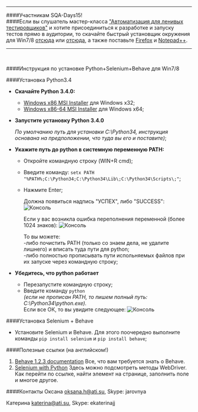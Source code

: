 ___________________________
####Участникам SQA-Days15!<br>
####Если вы слушатель мастер-класса ["Автоматизация для ленивых тестировщиков"](http://www.sqadays.com/talk.sdf/sqadays/sqa_days15/talks/16562) и хотите присоединиться к разработке и запуску тестов прямо в аудитории, то скачайте быстрый установщик окружения для Win7/8  [отсюда](https://drive.google.com/file/d/0B7OLmDFb2I-Jb19WTURyYThqLUk/edit?usp=sharing) или [отсюда](http://yadi.sk/d/w7ZcoasEMdxD7), а также поставьте [Firefox](https://download.mozilla.org/?product=firefox-stub&os=win&lang=ru) и [Notepad++](http://download.tuxfamily.org/notepadplus/6.5.5/npp.6.5.5.Installer.exe).
___________________________


<br>


####Инструкция по установке Python+Selenium+Behave для Win7/8 

####Установка Python3.4

* **Cкачайте Python 3.4.0:**
    * [Windows x86 MSI Installer](https://www.python.org/ftp/python/3.4.0/python-3.4.0.msi) для Windows х32; 
    * [Windows x86-64 MSI Installer](https://www.python.org/ftp/python/3.4.0/python-3.4.0.amd64.msi) для Windows х64;

* **Запустите установку Python 3.4.0**

    <i>По умолчанию путь для установки C:\Python34\, инструкция основана на предположении, что туда вы его и поставите)</i>;
* **Укажите путь до python в системную переменную PATH:**
    * Откройте командную строку (WIN+R cmd);
    * Введите команду: `setx PATH "%PATH%;C:\Python34;C:\Python34\Lib\;C:\Python34\Scripts\;"`;
    * Нажмите Enter;

         Должна появиться надпись "УСПЕХ", либо "SUCCESS":
         ![Консоль](https://dl.dropboxusercontent.com/u/58607821/%D0%A1%D0%BA%D1%80%D0%B8%D0%BD%D1%8B/Image%2048.png "Консоль")

         Если у вас возникла ошибка переполнения переменной (более 1024 знаков):
         ![Консоль](https://dl.dropboxusercontent.com/u/58607821/%D0%A1%D0%BA%D1%80%D0%B8%D0%BD%D1%8B/Image%2049.png "Консоль")
    
         То вы можете: <br>
               -либо почистить PATH (только со знаем дела, не удалите лишнего) и вписать туда пути для python; <br>
               -либо полностью прописывать пути испольняемых файлов при их запуске через командную строку;

* **Убедитесь, что python работает**
   * Перезапустите командную строку;
   * Введите команду `python` <br>
   <i>(если не прописан PATH, то пишем полный путь: C:\Python34\python.exe).</i><br>
      Если все ОК, то вы увидите следующее:
![Консоль](https://dl.dropboxusercontent.com/u/58607821/%D0%A1%D0%BA%D1%80%D0%B8%D0%BD%D1%8B/Image%2050.png "Консоль")


####Установка Selenium + Behave

* Установите Selenium и Behave. Для этого поочередно выполните команды `pip install selenium` и `pip install behave`;

    
####Полезные ссылки (на английском!)
1. [Behave 1.2.3 documentation](http://pythonhosted.org/behave/) Все, что вам требуется знать о Behave.
2. [Selenium with Python](http://selenium-python.readthedocs.org/) Здесь можно подсмотреть методы WebDriver. Как перейти по ссылке, найти элемент на странице, заполнить поле и многое другое.

####Контакты
Оксана
oksana.h@ati.su, Skype: jarovnya

Катерина 
katerina@ati.su, Skype: ekaterinajj
